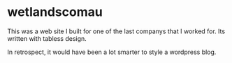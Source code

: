 wetlandscomau
=============

This was a web site I built for one of the last companys that I worked for. Its written with tabless design.

In retrospect, it would have been a lot smarter to style a wordpress blog.
